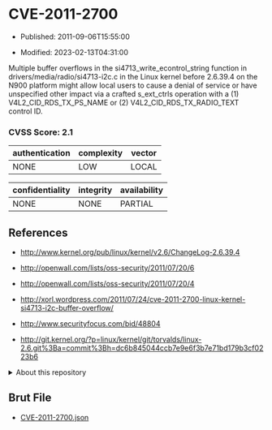 # CVE-2011-2700

- Published: 2011-09-06T15:55:00

- Modified: 2023-02-13T04:31:00

Multiple buffer overflows in the si4713_write_econtrol_string function in drivers/media/radio/si4713-i2c.c in the Linux kernel before 2.6.39.4 on the N900 platform might allow local users to cause a denial of service or have unspecified other impact via a crafted s_ext_ctrls operation with a (1) V4L2_CID_RDS_TX_PS_NAME or (2) V4L2_CID_RDS_TX_RADIO_TEXT control ID.

### CVSS Score: **2.1**

| authentication | complexity | vector |
| --- | --- | --- |
| NONE | LOW | LOCAL |

| confidentiality | integrity | availability |
| --- | --- | --- |
| NONE | NONE | PARTIAL |

## References

* http://www.kernel.org/pub/linux/kernel/v2.6/ChangeLog-2.6.39.4

* http://openwall.com/lists/oss-security/2011/07/20/6

* http://openwall.com/lists/oss-security/2011/07/20/4

* http://xorl.wordpress.com/2011/07/24/cve-2011-2700-linux-kernel-si4713-i2c-buffer-overflow/

* http://www.securityfocus.com/bid/48804

* http://git.kernel.org/?p=linux/kernel/git/torvalds/linux-2.6.git%3Ba=commit%3Bh=dc6b845044ccb7e9e6f3b7e71bd179b3cf0223b6

<details>
<summary>About this repository</summary> 

  This repository is part of the project [Live Hack CVE](https://github.com/Live-Hack-CVE). Main website can be found [www.live-hack.org](https://www.live-hack.org) 
  
  Made by [Sn0wAlice](https://github.com/Sn0wAlice) for the people that care about security and need to have a feed of the latest CVEs. Hope you enjoy it, don't forget to star the repo and follow me on [Twitter](https://twitter.com/Sn0wAlice) and [Github](https://github.com/Sn0wAlice). And that is my [personnal website](https://www.alice-snow.me/)

  - [Home Page](https://github.com/Live-Hack-CVE)
  - [Framework](https://github.com/Live-Hack-CVE/cve-framework)
  - [CVE database](https://github.com/Live-Hack-CVE/full_database)
  - [Changelog](https://github.com/Live-Hack-CVE/Changelog)
</details>

## Brut File

* [CVE-2011-2700.json](https://raw.githubusercontent.com/Live-Hack-CVE/full_database/main/cves/2011/CVE-2011-2700.json)

